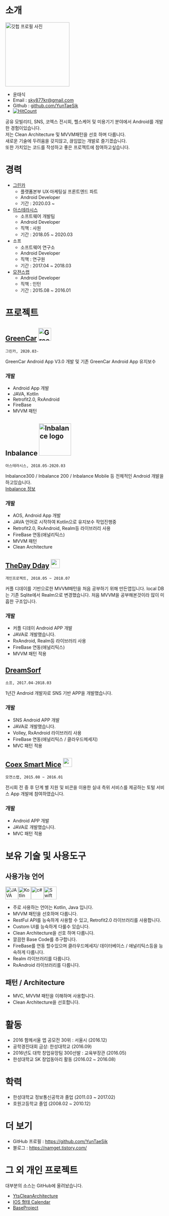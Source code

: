 # 소개 

<img alt="깃헙 프로필 사진" src="https://avatars1.githubusercontent.com/u/23161645?s=460&v=4" width="200">

* 윤태식
* Email : sky877kr@gmail.com
* Github : [github.com/YunTaeSik](https://github.com/YunTaeSik)
* [![HitCount](http://hits.dwyl.io/YunTaeSik/Resume.svg)](http://hits.dwyl.io/YunTaeSik/Resume)

공유 모빌리티, SNS, 코엑스 전시회, 헬스케어 및 미용기기 분야에서 Android를 개발한 경험이있습니다.  
저는 Clean Architecture 및 MVVM패턴을 선호 하며 다룹니다.  
새로운 기술에 두려움을 갖지않고, 끊임없는 개발로 즐기겠습니다.  
또한 가치있는 코드를 작성하고 좋은 프로젝트에 참여하고싶습니다.  

# 경력
* [그린카](https://www.greencar.co.kr/index.do)
    - 플랫폼본부 UX·마케팅실 프론트엔드 파트
    - Android Developer
    - 기간 : 2020.03 ~ 
* [아스테라시스](https://asterasys.com/kr/)
    - 소프트웨어 개발팀
    - Android Developer
    - 직책 : 사원
    - 기간 : 2018.05 ~ 2020.03
* 소프
    - 소프트웨어 연구소
    - Android Developer
    - 직책 : 연구원
    - 기간 : 2017.04 ~ 2018.03
* [모젼스랩](https://www.mogencelab.com/)
    - Android Developer
    - 직책 : 인턴
    - 기간 : 2015.08 ~ 2016.01

# 프로젝트
## [GreenCar](https://play.google.com/store/apps/details?id=com.greencar) <img src="https://user-images.githubusercontent.com/23161645/75500573-bb812100-5a10-11ea-9806-278213a4f843.png" alt="GreenCar logo" width=40/>
`그린카, 2020.03-`

GreenCar Android App V3.0 개발 및 기존 GreenCar Android App 유지보수
  
 ### 개발
- Android App 개발 
- JAVA, Kotlin  
- Retrofit2.0, RxAndroid 
- FireBase  
- MVVM 패턴  
  
## Inbalance <img src="https://inbalance.co.kr/wp-content/uploads/2019/05/ib_logo.png" alt="Inbalance logo" width=100/>
`아스테라시스, 2018.05-2020.03`

Inbalance300 / Inbalance 200 / Inbalance Mobile 등 전체적인 Android 개발을 하고있습니다.  
 [Inbalance 정보](https://inbalance.co.kr/kr/)
 
 ### 개발
- AOS, Android App 개발 
- JAVA 언어로 시작하여 Kotlin으로 유지보수 작업진행중
- Retrofit2.0, RxAndroid, Realm등 라이브러리 사용
- FireBase 연동(애널리틱스)
- MVVM 패턴
- Clean Architecture
  
## [TheDay Dday](https://github.com/YunTaeSik/TheDayDday) <img src="https://lh3.googleusercontent.com/d4hpayJPHTHUxFH6vYaYKu1yjeis7WBllVGBxbHKoLxMukm6N63A8zKdmwd9NruZDyY" width=28/>
`개인프로젝트, 2018.05 ~ 2018.07`

커플 디데이를 기반으로한 MVVM패턴을 처음 공부하기 위해 만든앱입니다.
local DB는 기존 Sqlite에서 Realm으로 변경했습니다.
처음 MVVM을 공부해본것이라 많이 미흡한 구조입니다.

 ### 개발
- 커플 디데이 Android APP 개발 
- JAVA로 개발했습니다.
- RxAndroid, Realm등 라이브러리 사용
- FireBase 연동(애널리틱스)
- MVVM 패턴 적용 

## [DreamSorf](https://github.com/YunTaeSik/DreamSorf)
`소프, 2017.04-2018.03`

1년간 Android 개발자로 SNS 기반 APP을 개발했습니다.

 ### 개발
- SNS Android APP 개발 
- JAVA로 개발했습니다.
- Volley, RxAndroid 라이브러리 사용
- FireBase 연동(애널리틱스 / 클라우드메세지)
- MVC 패턴 적용

## [Coex Smart Mice](https://github.com/YunTaeSik/CoexSmartMice) <img src="https://lh3.googleusercontent.com/gy-wXTZG6mS3KMOd9CvBtgWmsemsNS2WE0uMgaJpgpVwAdHsnfNIQnLEo1LB4OD8skA=s180-rw" width=28/>
`모젼스랩, 2015.08 ~ 2016.01`

전시회 전 중 후 단계 별 지원 및 비콘을 이용한 실내 측위 서비스를 제공하는 토털 서비스 App 개발에 참여하였습니다.

 ### 개발
- Android APP 개발 
- JAVA로 개발했습니다.
- MVC 패턴 적용


# 보유 기술 및 사용도구
## 사용가능 언어

<img alt="JAVA" src="https://user-images.githubusercontent.com/23161645/75500279-d1daad00-5a0f-11ea-8ad4-c1e39bfe3e9e.jpg" width = 40 height=40/><img alt="Kotlin" src="https://user-images.githubusercontent.com/23161645/75500377-18300c00-5a10-11ea-9152-d07ea80eb596.png" width = 40 height=40/><img alt="c#" src="https://upload.wikimedia.org/wikipedia/commons/8/82/C_Sharp_logo.png" width = 40 height=40/><img alt="Swift" src="https://developer.apple.com/swift/images/swift-og.png" width = 40 height=40/>    


- 주로 사용하는 언어는 Kotlin, Java 입니다.
- MVVM 패턴을 선호하며 다룹니다.
- RestFul API를 능숙하게 사용할 수 있고, Retrofit2.0 라이브러리를 사용합니다.
- Custom UI를 능숙하게 다룰수 있습니다.
- Clean Architecture을 선호 하며 다룹니다.
- 깔끔한 Base Code를 추구합니다.
- FireBase를 연동 할수있으며 클라우드메세지/ 데이터베이스 / 애널리틱스등을 능숙하게 다룹니다.
- Realm 라이브러리를 다룹니다.
- RxAndroid 라이브러리를 다룹니다.

## 패턴 / Architecture
- MVC, MVVM 패턴을 이해하며 사용합니다.
- Clean Architecture을 선호합니다.

# 활동
* 2016 함께서울 앱 공모전 30위 : 서울시 (2016.12)
* 공학경진대회 금상: 한성대학교 (2016.09)
* 2016년도 대학 창업유망팀 300선발 : 교육부장관 (2016.05)
* 한성대학교 SK 창업동아리 활동 (2016.02 ~ 2016.08)


# 학력
* 한성대학교 정보통신공학과 졸업 (2011.03 ~ 2017.02)
* 호원고등학교 졸업 (2008.02 ~ 2010.12)

# 더 보기
- GitHub 프로필 : https://github.com/YunTaeSik
- 블로그 : https://namget.tistory.com/

# 그 외 개인 프로젝트
대부분의  소스는 GitHub에 올려놨습니다.
 - [YtsCleanArchitecture](https://github.com/YunTaeSik/YtsCleanArchitecture)
 - [IOS 형태 Calendar](https://github.com/YunTaeSik/Calendar_IOS)
 - [BaseProject](https://github.com/YunTaeSik/BaseProject)
